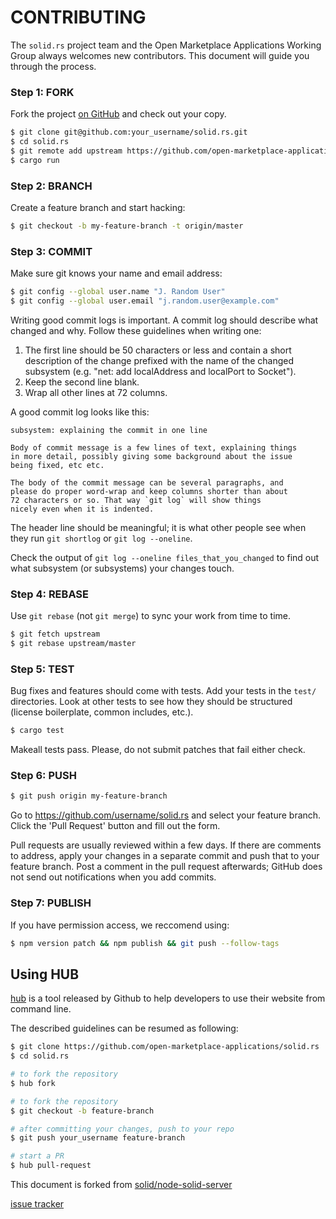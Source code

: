 # CONTRIBUTING

The `solid.rs` project team and the Open Marketplace Applications Working Group always welcomes new contributors. This document will guide you
through the process.

### Step 1: FORK

Fork the project [on GitHub](https://github.com/open-marketplace-applications/solid.rs) and check out
your copy.

```sh
$ git clone git@github.com:your_username/solid.rs.git
$ cd solid.rs
$ git remote add upstream https://github.com/open-marketplace-applications/solid.rs
$ cargo run
```


### Step 2: BRANCH

Create a feature branch and start hacking:

```sh
$ git checkout -b my-feature-branch -t origin/master
```


### Step 3: COMMIT

Make sure git knows your name and email address:

```sh
$ git config --global user.name "J. Random User"
$ git config --global user.email "j.random.user@example.com"
```

Writing good commit logs is important.  A commit log should describe what
changed and why.  Follow these guidelines when writing one:

1. The first line should be 50 characters or less and contain a short
   description of the change prefixed with the name of the changed
   subsystem (e.g. "net: add localAddress and localPort to Socket").
2. Keep the second line blank.
3. Wrap all other lines at 72 columns.

A good commit log looks like this:

```
subsystem: explaining the commit in one line

Body of commit message is a few lines of text, explaining things
in more detail, possibly giving some background about the issue
being fixed, etc etc.

The body of the commit message can be several paragraphs, and
please do proper word-wrap and keep columns shorter than about
72 characters or so. That way `git log` will show things
nicely even when it is indented.
```

The header line should be meaningful; it is what other people see when they
run `git shortlog` or `git log --oneline`.

Check the output of `git log --oneline files_that_you_changed` to find out
what subsystem (or subsystems) your changes touch.


### Step 4: REBASE

Use `git rebase` (not `git merge`) to sync your work from time to time.

```sh
$ git fetch upstream
$ git rebase upstream/master
```


### Step 5: TEST

Bug fixes and features should come with tests.  Add your tests in the
`test/` directories.  Look at other tests to see how they should be
structured (license boilerplate, common includes, etc.).

```sh
$ cargo test
```

Makeall tests pass.  Please, do not submit patches that fail either check.


### Step 6: PUSH

```sh
$ git push origin my-feature-branch
```

Go to https://github.com/username/solid.rs and select your feature branch.  Click
the 'Pull Request' button and fill out the form.

Pull requests are usually reviewed within a few days.  If there are comments
to address, apply your changes in a separate commit and push that to your
feature branch.  Post a comment in the pull request afterwards; GitHub does
not send out notifications when you add commits.

### Step 7: PUBLISH

If you have permission access, we reccomend using:

```bash
$ npm version patch && npm publish && git push --follow-tags
```

## Using HUB

[hub](https://hub.github.com/) is a tool released by Github to help developers to use their website from command line.

The described guidelines can be resumed as following:

```bash
$ git clone https://github.com/open-marketplace-applications/solid.rs
$ cd solid.rs

# to fork the repository
$ hub fork

# to fork the repository
$ git checkout -b feature-branch

# after committing your changes, push to your repo
$ git push your_username feature-branch

# start a PR
$ hub pull-request
```

This document is forked from [solid/node-solid-server](https://github.com/solid/node-solid-server/CONTRIBUTING.md)


[issue tracker](https://github.com/open-marketplace-applications/solid.rs/issues)